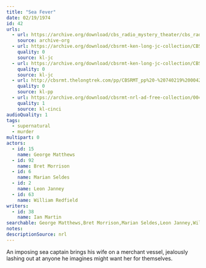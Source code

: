 ```yaml
---
title: "Sea Fever"
date: 02/19/1974
id: 42
urls: 
  - url: https://archive.org/download/cbs_radio_mystery_theater/cbs_radio_mystery_theater-0001-0050.zip/cbs_radio_mystery_theater-0001-0050%2Fcbsrmt_0042_sea_fever.mp3
    source: archive-org
  - url: https://archive.org/download/cbsrmt-ken-long-jc-collection/CBSRMT - 740219 0042 Sea Fever vbr kb_jc.mp3
    quality: 0
    source: kl-jc
  - url: https://archive.org/download/cbsrmt-ken-long-jc-collection/CBSRMT - 740219 0042 Sea Fever vbr oz flip_jc.mp3
    quality: 0
    source: kl-jc
  - url: http://cbsrmt.thelongtrek.com/pp/CBSRMT_pp%20-%20740219%200042%20Sea%20Fever.mp3
    quality: 0
    source: kl-pp
  - url: https://archive.org/download/cbsrmt-nrl-ad-free-collection/0042%20CBSRMT%20-%20740219%200042%20Sea%20Fever_cinci%20(no%20ads).mp3
    quality: 1
    source: kl-cinci
audioQuality: 1
tags: 
  - supernatural
  - murder
multipart: 0
actors:  
  - id: 15
    name: George Matthews  
  - id: 92
    name: Bret Morrison  
  - id: 6
    name: Marian Seldes  
  - id: 2
    name: Leon Janney  
  - id: 63
    name: William Redfield
writers:  
  - id: 38
    name: Ian Martin
searchable: George Matthews,Bret Morrison,Marian Seldes,Leon Janney,William Redfield Ian Martin
notes: 
descriptionSource: nrl
---
```

An imposing sea captain brings his wife on a merchant vessel, jealously lashing out at anyone he imagines might want her for themselves.